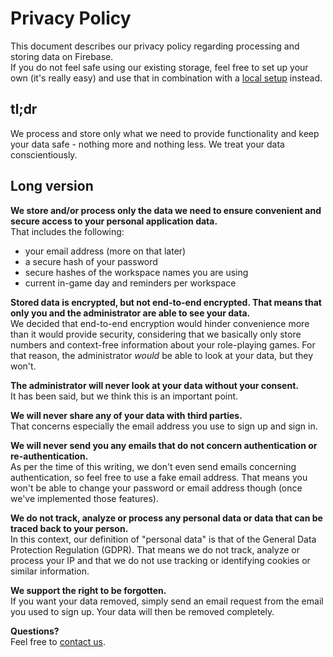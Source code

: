 # Privacy Policy

This document describes our privacy policy regarding processing and storing data on Firebase.\
If you do not feel safe using our existing storage, feel free to set up your own (it's really easy) and use that in combination
with a [local setup](./MANUAL.md#local) instead.

## tl;dr

We process and store only what we need to provide functionality and keep your data safe - nothing more and nothing less. We treat your data conscientiously.

## Long version

__We store and/or process only the data we need to ensure convenient and secure access to your personal application data.__\
That includes the following:

* your email address (more on that later)
* a secure hash of your password
* secure hashes of the workspace names you are using
* current in-game day and reminders per workspace

__Stored data is encrypted, but not end-to-end encrypted. That means that only you and the administrator are able to see your data.__\
We decided that end-to-end encryption would hinder convenience more than it would provide security, considering that we basically
only store numbers and context-free information about your role-playing games. For that reason, the administrator _would_ be able to look at your
data, but they won't.

__The administrator will never look at your data without your consent.__\
It has been said, but we think this is an important point.

__We will never share any of your data with third parties.__\
That concerns especially the email address you use to sign up and sign in.

__We will never send you any emails that do not concern authentication or re-authentication.__\
As per the time of this writing, we don't even send emails concerning authentication, so feel free to use a fake email address. That means you won't be able
to change your password or email address though (once we've implemented those features).

__We do not track, analyze or process any personal data or data that can be traced back to your person.__\
In this context, our definition of "personal data" is that of the General Data Protection Regulation (GDPR). That means we do not track, analyze or process your
IP and that we do not use tracking or identifying cookies or similar information.

__We support the right to be forgotten.__\
If you want your data removed, simply send an email request from the email you used to sign up. Your data will then be removed completely.

__Questions?__\
Feel free to [contact us](mailto:ndt@infinite-turtles.dev).
